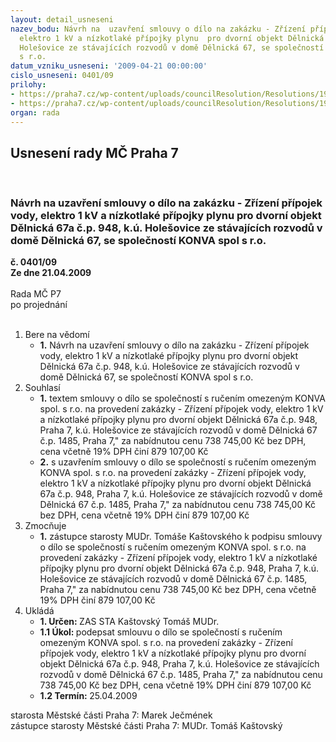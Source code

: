 ```yaml
---
layout: detail_usneseni
nazev_bodu: Návrh na  uzavření smlouvy o dílo na zakázku - Zřízení přípojek vody,
  elektro 1 kV a nízkotlaké přípojky plynu  pro dvorní objekt Dělnická 67a č.p. 948,  k.ú.
  Holešovice ze stávajících rozvodů v domě Dělnická 67, se společností KONVA spol
  s r.o.
datum_vzniku_usneseni: '2009-04-21 00:00:00'
cislo_usneseni: 0401/09
prilohy:
- https://praha7.cz/wp-content/uploads/councilResolution/Resolutions/19014/22-skmbt_60009041519411.tif
- https://praha7.cz/wp-content/uploads/councilResolution/Resolutions/19014/22-sodkonva_doplneno.doc
organ: rada
---
```

<div id="ucUsn_pList" class="usn">
	<span><h2>Usnesení rady MČ Praha 7 </h2>
<br></span><div class="standBody">
<span><h3>Návrh na  uzavření smlouvy o dílo na zakázku - Zřízení přípojek vody, elektro 1 kV a nízkotlaké přípojky plynu  pro dvorní objekt Dělnická 67a č.p. 948,  k.ú. Holešovice ze stávajících rozvodů v domě Dělnická 67, se společností KONVA spol s r.o.</h3></span><div class="center">
		<strong>č. 0401/09</strong><br>
	</div>
<div class="center">
		<strong>Ze dne 21.04.2009</strong><br><br>
	</div>Rada MČ P7<br> po projednání<br><br><ol>
<li>Bere na vědomí<ul><li>
<strong>1.</strong> Návrh na  uzavření smlouvy o dílo na zakázku - Zřízení přípojek vody, elektro 1 kV a nízkotlaké přípojky plynu  pro dvorní objekt Dělnická 67a č.p. 948,  k.ú. Holešovice ze stávajících rozvodů v domě Dělnická 67, se společností KONVA spol s r.o.</li></ul>
</li>
<li>Souhlasí<ul>
<li>
<strong>1.</strong> textem smlouvy o dílo se společností s ručením omezeným KONVA spol. s r.o. na provedení zakázky -  Zřízení přípojek vody, elektro 1 kV a nízkotlaké přípojky plynu  pro dvorní objekt Dělnická 67a č.p. 948, Praha 7, k.ú. Holešovice ze stávajících rozvodů v domě Dělnická 67 č.p. 1485, Praha 7," za nabídnutou cenu 738 745,00 Kč bez DPH, cena včetně 19% DPH činí  879 107,00 Kč </li>
<li>
<strong>2.</strong> s uzavřením smlouvy o dílo se společností s ručením omezeným KONVA spol. s r.o. na provedení zakázky -  Zřízení přípojek vody, elektro 1 kV a nízkotlaké přípojky plynu  pro dvorní objekt Dělnická 67a č.p. 948, Praha 7, k.ú. Holešovice ze stávajících rozvodů v domě Dělnická 67 č.p. 1485, Praha 7," za nabídnutou cenu 738 745,00 Kč bez DPH, cena včetně 19% DPH činí  879 107,00 Kč </li>
</ul>
</li>
<li>Zmocňuje<ul><li>
<strong>1.</strong> zástupce starosty MUDr. Tomáše Kaštovského k podpisu smlouvy o dílo se společností s ručením omezeným KONVA spol. s r.o. na provedení zakázky -  Zřízení přípojek vody, elektro 1 kV a nízkotlaké přípojky plynu  pro dvorní objekt Dělnická 67a č.p. 948, Praha 7, k.ú. Holešovice ze stávajících rozvodů v domě Dělnická 67 č.p. 1485, Praha 7," za nabídnutou cenu 738 745,00 Kč bez DPH, cena včetně 19% DPH činí  879 107,00 Kč </li></ul>
</li>
<li>Ukládá<ul>
<li>
<strong>1. Určen: </strong>ZAS STA Kaštovský Tomáš MUDr.</li>
<li>
<strong>1.1 Úkol: </strong>podepsat smlouvu o dílo se společností s ručením omezeným KONVA spol. s r.o. na provedení zakázky -  Zřízení přípojek vody, elektro 1 kV a nízkotlaké přípojky plynu  pro dvorní objekt Dělnická 67a č.p. 948, Praha 7, k.ú. Holešovice ze stávajících rozvodů v domě Dělnická 67 č.p. 1485, Praha 7," za nabídnutou cenu 738 745,00 Kč bez DPH, cena včetně 19% DPH činí  879 107,00 Kč </li>
<li>
<strong>1.2 Termín: </strong>25.04.2009</li>
</ul>
</li>
</ol>starosta Městské části Praha 7: Marek Ječmének<br>zástupce starosty Městské části Praha 7: MUDr. Tomáš Kaštovský 
</div>
</div>